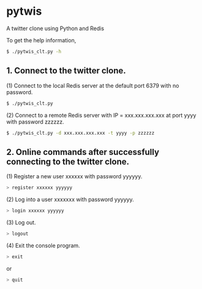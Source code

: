 # pytwis

A twitter clone using Python and Redis

To get the help information,

```bash
$ ./pytwis_clt.py -h
```

## 1. Connect to the twitter clone.

(1) Connect to the local Redis server at the default port 6379 with no password.

```bash
$ ./pytwis_clt.py 
```

(2) Connect to a remote Redis server with IP = xxx.xxx.xxx.xxx at port yyyy with password zzzzzz.

```bash
$ ./pytwis_clt.py -d xxx.xxx.xxx.xxx -t yyyy -p zzzzzz
```

## 2. Online commands after successfully connecting to the twitter clone.

(1) Register a new user xxxxxx with password yyyyyy.

```bash
> register xxxxxx yyyyyy
```

(2) Log into a user xxxxxxx with password yyyyyy.

```bash
> login xxxxxx yyyyyy
```

(3) Log out.

```bash
> logout
```

(4) Exit the console program.

```bash
> exit
```

or 

```bash
> quit
```